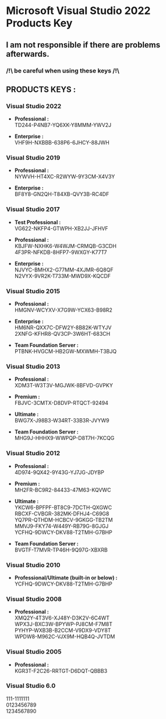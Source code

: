 # Microsoft Visual Studio 2022 Products Key  
## I am not responsible if there are problems afterwards.  
### /!\ be careful when using these keys /!\  


## PRODUCTS KEYS :  

### Visual Studio 2022  
- __Professional :__  
TD244-P4NB7-YQ6XK-Y8MMM-YWV2J  

- __Enterprise :__  
VHF9H-NXBBB-638P6-6JHCY-88JWH  


### Visual Studio 2019  
- __Professional :__  
NYWVH-HT4XC-R2WYW-9Y3CM-X4V3Y  

- __Enterprise :__  
BF8Y8-GN2QH-T84XB-QVY3B-RC4DF  


### Visual Studio 2017  
- __Test Professional :__  
VG622-NKFP4-GTWPH-XB2JJ-JFHVF  

- __Professional :__  
KBJFW-NXHK6-W4WJM-CRMQB-G3CDH  
4F3PR-NFKDB-8HFP7-9WXGY-K77T7  

- __Enterprise :__  
NJVYC-BMHX2-G77MM-4XJMR-6Q8QF  
N2VYX-9VR2K-T733M-MWD9X-KQCDF  


### Visual Studio 2015  
- __Professional :__  
HMGNV-WCYXV-X7G9W-YCX63-B98R2  

- __Enterprise :__  
HM6NR-QXX7C-DFW2Y-8B82K-WTYJV  
2XNFG-KFHR8-QV3CP-3W6HT-683CH  

- __Team Foundation Server :__  
PTBNK-HVGCM-HB2GW-MXWMH-T3BJQ  


### Visual Studio 2013  
- __Professional :__  
XDM3T-W3T3V-MGJWK-8BFVD-GVPKY  

- __Premium :__  
FBJVC-3CMTX-D8DVP-RTQCT-92494  

- __Ultimate :__  
BWG7X-J98B3-W34RT-33B3R-JVYW9  

- __Team Foundation Server :__  
MHG9J-HHHX9-WWPQP-D8T7H-7KCQG  


### Visual Studio 2012  
- __Professional :__  
4D974-9QX42-9Y43G-YJ7JG-JDYBP  

- __Premium :__  
MH2FR-BC9R2-84433-47M63-KQVWC  

- __Ultimate :__  
YKCW6-BPFPF-BT8C9-7DCTH-QXGWC  
RBCXF-CVBGR-382MK-DFHJ4-C69G8  
YQ7PR-QTHDM-HCBCV-9GKGG-TB2TM  
MMVJ9-FKY74-W449Y-RB79G-8GJGJ  
YCFHQ-9DWCY-DKV88-T2TMH-G7BHP  

- __Team Foundation Server :__  
BVGTF-T7MVR-TP46H-9Q97G-XBXRB  


### Visual Studio 2010  
- __Professional/Ultimate (built-in or below) :__  
YCFHQ-9DWCY-DKV88-T2TMH-G7BHP  


### Visual Studio 2008  
- __Professional :__  
XMQ2Y-4T3V6-XJ48Y-D3K2V-6C4WT  
WPX3J-BXC3W-BPYWP-PJ8CM-F7M8T  
PYHYP-WXB3B-B2CCM-V9DX9-VDY8T  
WPDW8-M962C-VJX9M-HQB4Q-JVTDM  


### Visual Studio 2005  
- __Professional :__  
KGR3T-F2C26-RRTGT-D6DQT-QBBB3  

### Visual Studio 6.0  
111-1111111  
0123456789  
1234567890  
